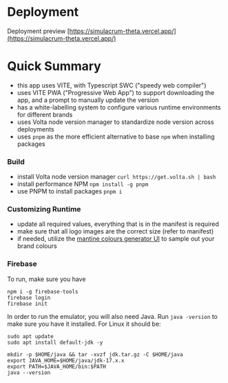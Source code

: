 # Deployment

Deployment preview [https://simulacrum-theta.vercel.app/](https://simulacrum-theta.vercel.app/)

# Quick Summary

- this app uses VITE, with Typescript SWC ("speedy web compiler")
- uses VITE PWA ("Progressive Web App") to support downloading the app, and a prompt to manually update the version
- has a white-labelling system to configure various runtime environments for different brands
- uses Volta node version manager to standardize node version across deployments
- uses `pnpm` as the more efficient alternative to base `npm` when installing packages

### Build

- install Volta node version manager `curl https://get.volta.sh | bash`
- install performance NPM `npm install -g pnpm`
- use PNPM to install packages `pnpm i`

### Customizing Runtime

- update all required values, everything that is in the manifest is required
- make sure that all logo images are the correct size (refer to manifest)
- if needed, utilize the [mantine colours generator UI](https://mantine.dev/colors-generator/) to sample out your brand colours

### Firebase

To run, make sure you have

```
npm i -g firebase-tools
firebase login
firebase init
```

In order to run the emulator, you will also need Java. Run `java -version` to make sure you have it installed. For Linux it should be:

```
sudo apt update
sudo apt install default-jdk -y

mkdir -p $HOME/java && tar -xvzf jdk.tar.gz -C $HOME/java
export JAVA_HOME=$HOME/java/jdk-17.x.x
export PATH=$JAVA_HOME/bin:$PATH
java --version
```
